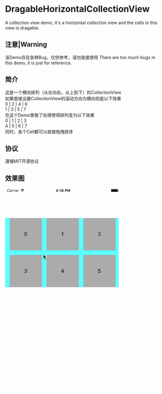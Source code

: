 # DragableHorizontalCollectionView
A collection view demo, it's a horizontal collection view and the cells in this view is dragable.

注意|Warning
---
该Demo存在各种Bug，仅供参考，请勿直接使用
There are too much bugs in this demo, it is just for reference.

简介
---
这是一个横向排列（从左向右，从上到下）的CollectionView  
如果直接设置CollectionView的滚动方向为横向则是以下效果  
 0 | 2 | 4 | 6  
 1 | 3 | 5 | 7  
在这个Demo里做了处理使得排列变为以下效果  
 0 | 1 | 2 | 3  
 4 | 5 | 6 | 7  
同时，各个Cell都可以直接拖拽排序

协议
---
遵循MIT开源协议

效果图
---
![demo](https://raw.githubusercontent.com/FlyKite/DragableHorizontalCollectionView/master/demo.gif)
